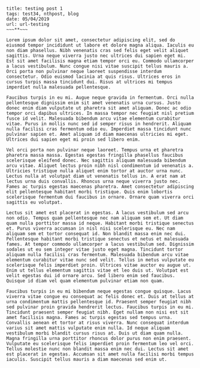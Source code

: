~~~**~~~
title: testing post 1
tags: test34, nthpost, blog
date: 05/04/2019
url: url-testing
~~~**~~~

Lorem ipsum dolor sit amet, consectetur adipiscing elit, sed do eiusmod tempor incididunt ut labore et dolore magna aliqua. Iaculis eu non diam phasellus. Nibh venenatis cras sed felis eget velit aliquet sagittis. Urna neque viverra justo nec ultrices dui sapien eget mi. Est sit amet facilisis magna etiam tempor orci eu. Commodo ullamcorper a lacus vestibulum. Nunc congue nisi vitae suscipit tellus mauris a. Orci porta non pulvinar neque laoreet suspendisse interdum consectetur. Odio euismod lacinia at quis risus. Ultrices eros in cursus turpis massa tincidunt dui. Risus at ultrices mi tempus imperdiet nulla malesuada pellentesque.

Faucibus turpis in eu mi. Augue neque gravida in fermentum. Orci nulla pellentesque dignissim enim sit amet venenatis urna cursus. Justo donec enim diam vulputate ut pharetra sit amet aliquam. Donec ac odio tempor orci dapibus ultrices. In massa tempor nec feugiat nisl pretium fusce id velit. Malesuada bibendum arcu vitae elementum curabitur vitae. Purus in mollis nunc sed id semper risus in hendrerit. Aliquam nulla facilisi cras fermentum odio eu. Imperdiet massa tincidunt nunc pulvinar sapien et. Amet aliquam id diam maecenas ultricies mi eget. Ultrices dui sapien eget mi proin sed libero enim.

Vel orci porta non pulvinar neque laoreet. Tempus urna et pharetra pharetra massa massa. Egestas egestas fringilla phasellus faucibus scelerisque eleifend donec. Nec sagittis aliquam malesuada bibendum arcu vitae. Aliquet lectus proin nibh nisl condimentum id venenatis a. Ultricies tristique nulla aliquet enim tortor at auctor urna nunc. Lectus nulla at volutpat diam ut venenatis tellus in. A erat nam at lectus urna duis convallis. Rhoncus urna neque viverra justo nec. Fames ac turpis egestas maecenas pharetra. Amet consectetur adipiscing elit pellentesque habitant morbi tristique. Quis enim lobortis scelerisque fermentum dui faucibus in ornare. Ornare quam viverra orci sagittis eu volutpat.

Lectus sit amet est placerat in egestas. A lacus vestibulum sed arcu non odio. Tempus quam pellentesque nec nam aliquam sem et. Ut diam quam nulla porttitor massa id neque. Habitant morbi tristique senectus et. Purus viverra accumsan in nisl nisi scelerisque eu. Nec nam aliquam sem et tortor consequat id. Non blandit massa enim nec dui. Pellentesque habitant morbi tristique senectus et netus et malesuada fames. At tempor commodo ullamcorper a lacus vestibulum sed. Dignissim sodales ut eu sem integer vitae justo eget magna. Tincidunt tortor aliquam nulla facilisi cras fermentum. Malesuada bibendum arcu vitae elementum curabitur vitae nunc sed velit. Tellus in metus vulputate eu scelerisque felis imperdiet proin. Ultrices vitae auctor eu augue ut. Enim ut tellus elementum sagittis vitae et leo duis ut. Volutpat est velit egestas dui id ornare arcu. Sed libero enim sed faucibus. Quisque id diam vel quam elementum pulvinar etiam non quam.

Faucibus turpis in eu mi bibendum neque egestas congue quisque. Lacus viverra vitae congue eu consequat ac felis donec et. Duis at tellus at urna condimentum mattis pellentesque id. Praesent semper feugiat nibh sed pulvinar proin gravida hendrerit lectus. Faucibus turpis in eu mi. Tincidunt praesent semper feugiat nibh. Eget nullam non nisi est sit amet facilisis magna. Fames ac turpis egestas sed tempus urna. Convallis aenean et tortor at risus viverra. Nunc consequat interdum varius sit amet mattis vulputate enim nulla. Id neque aliquam vestibulum morbi blandit cursus risus at. Duis ut diam quam nulla. Magna fringilla urna porttitor rhoncus dolor purus non enim praesent. Vulputate eu scelerisque felis imperdiet proin fermentum leo vel orci. Tellus molestie nunc non blandit massa enim nec dui. Lectus sit amet est placerat in egestas. Accumsan sit amet nulla facilisi morbi tempus iaculis. Suscipit tellus mauris a diam maecenas sed enim ut.